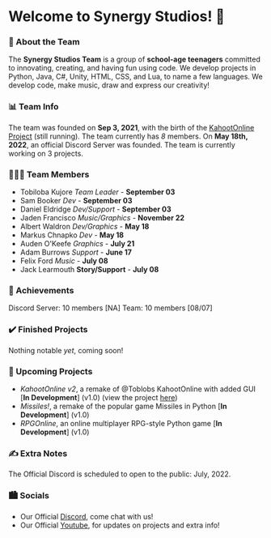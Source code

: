 # Welcome to Synergy Studios! 👋

### 🚀 About the Team
The **Synergy Studios Team** is a group of **school-age teenagers** committed to innovating, creating, and having fun using code. We develop projects in Python, Java, C#, Unity, HTML, CSS, and Lua, to name a few languages. We develop code, make music, draw and express our creativity!

### 📊 Team Info
The team was founded on **Sep 3, 2021**, with the birth of the [KahootOnline Project](https://github.com/Toblobs/kahootOnline) (still running). The team currently has *8* members. On **May 18th, 2022**, an official Discord Server was founded. The team is currently working on 3 projects.

### 🧑‍🤝‍🧑 Team Members
- Tobiloba Kujore *Team Leader* - **September 03**
- Sam Booker *Dev* - **September 03**
- Daniel Eldridge *Dev/Support* - **September 03**
- Jaden Francisco *Music/Graphics* - **November 22**
- Albert Waldron *Dev/Graphics* - **May 18**
- Markus Chnapko *Dev* - **May 18**
- Auden O'Keefe *Graphics* - **July 21**
- Adam Burrows *Support* - **June 17**
- Felix Ford *Music* - **July 08**
- Jack Learmouth **Story/Support** - **July 08**

### 🥇 Achievements
Discord Server: 10 members [NA]
Team: 10 members [08/07]

### ✔️ Finished Projects
Nothing notable *yet*, coming soon!

### 📝 Upcoming Projects
- *KahootOnline v2*, a remake of @Toblobs KahootOnline with added GUI [**In Development**] (v1.0) (view the project [here](https://github.com/SynergyStudios/KahootOnline-v2))
- *Missiles!*, a remake of the popular game Missiles in Python [**In Development**] (v1.0)
- *RPGOnline*, an online multiplayer RPG-style Python game [**In Development**] (v1.0)

### ✍️ Extra Notes
The Official Discord is scheduled to open to the public: July, 2022.

### 🏙️ Socials
- Our Official [Discord](https://discord.gg/czKZS9gE4R), come chat with us!
- Our Official [Youtube](), for updates on projects and extra info!
